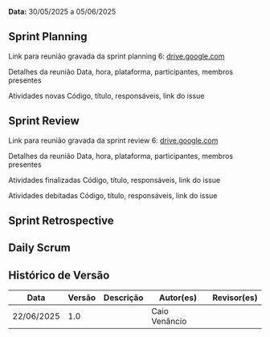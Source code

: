 **Data:** 30/05/2025 a 05/06/2025


## Sprint Planning
Link para reunião gravada da sprint planning 6: [drive.google.com](https://drive.google.com/file/d/1-VgwJBlW8SmRzTLcxmk5-RWPveBrpPRZ/view?usp=sharing)

Detalhes da reunião
Data, hora, plataforma, participantes, membros presentes

Atividades novas
Código, título, responsáveis, link do issue

## Sprint Review
Link para reunião gravada da sprint review 6: [drive.google.com](https://drive.google.com/file/d/1o0CDmX3az4FlJzjYjxFYl5d2g4Ok7CB1/view?usp=sharing)

Detalhes da reunião
Data, hora, plataforma, participantes, membros presentes

Atividades finalizadas
Código, título, responsáveis, link do issue

Atividades debitadas
Código, título, responsáveis, link do issue

## Sprint Retrospective

## Daily Scrum

## Histórico de Versão

| Data       | Versão | Descrição                                                                 | Autor(es)         | Revisor(es)        |
|------------|--------|---------------------------------------------------------------------------|-------------------|--------------------|
| 22/06/2025 | 1.0    |                                                                           |  Caio Venâncio    |                    |